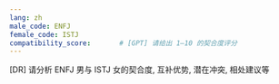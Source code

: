 ```yaml
---
lang: zh
male_code: ENFJ
female_code: ISTJ
compatibility_score:       # [GPT] 请给出 1–10 的契合度评分
---
```


[DR] 请分析 ENFJ 男与 ISTJ 女的契合度, 互补优势, 潜在冲突, 相处建议等

